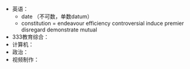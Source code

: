 - 英语：
	- date （不可数，单数datum）
	- constitution = 
	  endeavour
	  efficiency
	  controversial
	  induce
	  premier
	  disregard
	  demonstrate
	  mutual
- 333教育综合：
- 计算机：
- 政治：
- 视频制作：